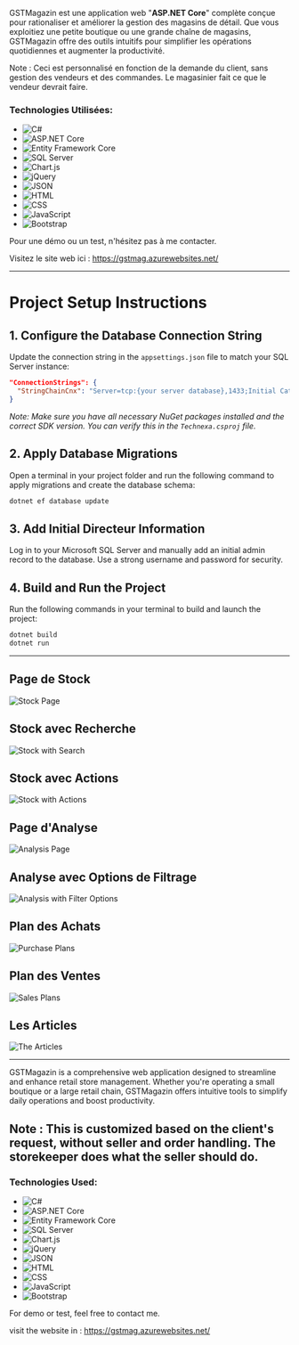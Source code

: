 
GSTMagazin est une application web "**ASP.NET Core**"  complète conçue pour rationaliser et améliorer la gestion des magasins de détail. Que vous exploitiez une petite boutique ou une grande chaîne de magasins, GSTMagazin offre des outils intuitifs pour simplifier les opérations quotidiennes et augmenter la productivité.  


Note : Ceci est personnalisé en fonction de la demande du client, sans gestion des vendeurs et des commandes. Le magasinier fait ce que le vendeur devrait faire.  

### Technologies Utilisées:


- ![C#](https://img.shields.io/badge/Language-C%23-239120.svg) 
- ![ASP.NET Core](https://img.shields.io/badge/Framework-ASP.NET%20Core-blue.svg) 
- ![Entity Framework Core](https://img.shields.io/badge/ORM-Entity%20Framework%20Core-green.svg) 
- ![SQL Server](https://img.shields.io/badge/Database-SQL%20Server-red.svg)  
- ![Chart.js](https://img.shields.io/badge/Visualization-Chart.js-orange.svg) 
- ![jQuery](https://img.shields.io/badge/Library-jQuery-lightgrey.svg) 
- ![JSON](https://img.shields.io/badge/Data-JSON-yellow.svg)   
- ![HTML](https://img.shields.io/badge/Markup-HTML-blue.svg) 
- ![CSS](https://img.shields.io/badge/Style-CSS-blueviolet.svg) 
- ![JavaScript](https://img.shields.io/badge/Language-JavaScript-yellowgreen.svg) 
- ![Bootstrap](https://img.shields.io/badge/Framework-Bootstrap-purple.svg) 




Pour une démo ou un test, n'hésitez pas à me contacter.

Visitez le site web ici : https://gstmag.azurewebsites.net/

-----------
# Project Setup Instructions

## 1. Configure the Database Connection String
Update the connection string in the `appsettings.json` file to match your SQL Server instance:

```json
"ConnectionStrings": {
  "StringChainCnx": "Server=tcp:{your server database},1433;Initial Catalog={your database};Persist Security Info=False;User ID={Your User Id};Password={your password};MultipleActiveResultSets=False;Encrypt=True;TrustServerCertificate=False;Connection Timeout=30;"
}
```

*Note: Make sure you have all necessary NuGet packages installed and the correct SDK version. You can verify this in the `Technexa.csproj` file.*

## 2. Apply Database Migrations
Open a terminal in your project folder and run the following command to apply migrations and create the database schema:

```bash
dotnet ef database update
```

## 3. Add Initial Directeur  Information
Log in to your Microsoft SQL Server and manually add an initial admin record to the database. Use a strong username and password for security.

## 4. Build and Run the Project
Run the following commands in your terminal to build and launch the project:

```bash
dotnet build
dotnet run
```




_______


## Page de Stock
![Stock Page](screnshots/Stock.png)

## Stock avec Recherche
![Stock with Search](screnshots/StockAvecChercherPar.png)

## Stock avec Actions
![Stock with Actions](screnshots/StockwithActions.png)

## Page d'Analyse
![Analysis Page](screnshots/Analyse.png)

## Analyse avec Options de Filtrage
![Analysis with Filter Options](screnshots/AnalyseFiltrageoptions.png)

## Plan des Achats
![Purchase Plans](screnshots/PlansAchats.png)

## Plan des Ventes
![Sales Plans](screnshots/plansventes.png)

## Les Articles
![The Articles](screnshots/LesArticles.png)

--------

GSTMagazin is a comprehensive web application designed to streamline and enhance retail store management. Whether you're operating a small boutique or a large retail chain, GSTMagazin offers intuitive tools to simplify daily operations and boost productivity.

## Note : This is customized based on the client's request, without seller and order handling. The storekeeper does what the seller should do. 


### Technologies Used:  

- ![C#](https://img.shields.io/badge/Language-C%23-239120.svg) 
- ![ASP.NET Core](https://img.shields.io/badge/Framework-ASP.NET%20Core-blue.svg) 
- ![Entity Framework Core](https://img.shields.io/badge/ORM-Entity%20Framework%20Core-green.svg) 
- ![SQL Server](https://img.shields.io/badge/Database-SQL%20Server-red.svg)  
- ![Chart.js](https://img.shields.io/badge/Visualization-Chart.js-orange.svg) 
- ![jQuery](https://img.shields.io/badge/Library-jQuery-lightgrey.svg) 
- ![JSON](https://img.shields.io/badge/Data-JSON-yellow.svg)   
- ![HTML](https://img.shields.io/badge/Markup-HTML-blue.svg) 
- ![CSS](https://img.shields.io/badge/Style-CSS-blueviolet.svg) 
- ![JavaScript](https://img.shields.io/badge/Language-JavaScript-yellowgreen.svg) 
- ![Bootstrap](https://img.shields.io/badge/Framework-Bootstrap-purple.svg) 

For demo or test, feel free to contact me.

 visit the  website in : https://gstmag.azurewebsites.net/


